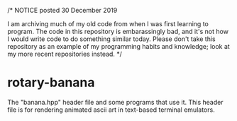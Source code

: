 /*
NOTICE posted 30 December 2019

I am archiving much of my old code from when I was first learning to program.
The code in this repository is embarassingly bad, and it's not how I would
write code to do something similar today. Please don't take this repository
as an example of my programming habits and knowledge; look at my more recent
repositories instead.
*/

# rotary-banana
The "banana.hpp" header file and some programs that use it.
This header file is for rendering animated ascii art in
text-based terminal emulators.
